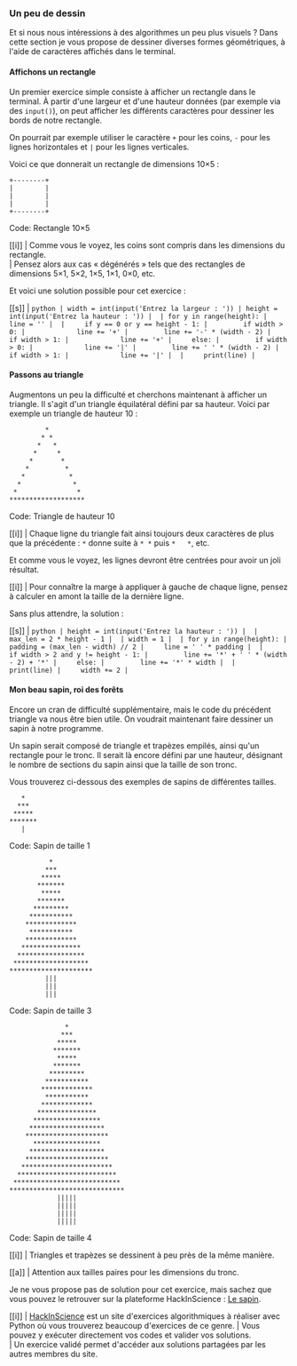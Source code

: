 ### Un peu de dessin

Et si nous nous intéressions à des algorithmes un peu plus visuels ?
Dans cette section je vous propose de dessiner diverses formes géométriques, à l'aide de caractères affichés dans le terminal.

#### Affichons un rectangle

Un premier exercice simple consiste à afficher un rectangle dans le terminal.
À partir d'une largeur et d'une hauteur données (par exemple via des `input()`), on peut afficher les différents caractères pour dessiner les bords de notre rectangle.

On pourrait par exemple utiliser le caractère `+` pour les coins, `-` pour les lignes horizontales et `|` pour les lignes verticales.

Voici ce que donnerait un rectangle de dimensions 10×5 :

```
+--------+
|        |
|        |
|        |
+--------+
```
Code: Rectangle 10×5

[[i]]
| Comme vous le voyez, les coins sont compris dans les dimensions du rectangle.  
| Pensez alors aux cas « dégénérés » tels que des rectangles de dimensions 5×1, 5×2, 1×5, 1×1, 0×0, etc.

Et voici une solution possible pour cet exercice :

[[s]]
| ```python
| width = int(input('Entrez la largeur : '))
| height = int(input('Entrez la hauteur : '))
| 
| for y in range(height):
|     line = ''
| 
|     if y == 0 or y == height - 1:
|         if width > 0:
|             line += '+'
|         line += '-' * (width - 2)
|         if width > 1:
|             line += '+'
|     else:
|         if width > 0:
|             line += '|'
|         line += ' ' * (width - 2)
|         if width > 1:
|             line += '|'
| 
|     print(line)
| ```

#### Passons au triangle

Augmentons un peu la difficulté et cherchons maintenant à afficher un triangle.
Il s'agit d'un triangle équilatéral défini par sa hauteur. Voici par exemple un triangle de hauteur 10 :

```
         *
        * *
       *   *
      *     *
     *       *
    *         *
   *           *
  *             *
 *               *
*******************
```
Code: Triangle de hauteur 10

[[i]]
| Chaque ligne du triangle fait ainsi toujours deux caractères de plus que la précédente : `*` donne suite à `* *` puis `*   *`, etc.

Et comme vous le voyez, les lignes devront être centrées pour avoir un joli résultat.

[[i]]
| Pour connaître la marge à appliquer à gauche de chaque ligne, pensez à calculer en amont la taille de la dernière ligne.

Sans plus attendre, la solution :

[[s]]
| ```python
| height = int(input('Entrez la hauteur : '))
| 
| max_len = 2 * height - 1
| 
| width = 1
| 
| for y in range(height):
|     padding = (max_len - width) // 2
|     line = ' ' * padding
| 
|     if width > 2 and y != height - 1:
|         line += '*' + ' ' * (width - 2) + '*'
|     else:
|         line += '*' * width
| 
|     print(line)
|     width += 2
| ```

#### Mon beau sapin, roi des forêts

Encore un cran de difficulté supplémentaire, mais le code du précédent triangle va nous être bien utile.
On voudrait maintenant faire dessiner un sapin à notre programme.

Un sapin serait composé de triangle et trapèzes empilés, ainsi qu'un rectangle pour le tronc.
Il serait là encore défini par une hauteur, désignant le nombre de sections du sapin ainsi que la taille de son tronc.

Vous trouverez ci-dessous des exemples de sapins de différentes tailles.

```
   *
  ***
 *****
*******
   |
```
Code: Sapin de taille 1

```
          *
         ***
        *****
       *******
        *****
       *******
      *********
     ***********
    *************
     ***********
    *************
   ***************
  *****************
 *******************
*********************
         |||
         |||
         |||
```
Code: Sapin de taille 3

```
              *
             ***
            *****
           *******
            *****
           *******
          *********
         ***********
        *************
         ***********
        *************
       ***************
      *****************
     *******************
    *********************
      *****************
     *******************
    *********************
   ***********************
  *************************
 ***************************
*****************************
            |||||
            |||||
            |||||
            |||||
```
Code: Sapin de taille 4

[[i]]
| Triangles et trapèzes se dessinent à peu près de la même manière.

[[a]]
| Attention aux tailles paires pour les dimensions du tronc.

Je ne vous propose pas de solution pour cet exercice, mais sachez que vous pouvez le retrouver sur la plateforme HackInScience : [Le sapin](https://www.hackinscience.org/exercises/sapin).

[[i]]
| [HackInScience](https://www.hackinscience.org/) est un site d'exercices algorithmiques à réaliser avec Python où vous trouverez beaucoup d'exercices de ce genre.
| Vous pouvez y exécuter directement vos codes et valider vos solutions.  
| Un exercice validé permet d'accéder aux solutions partagées par les autres membres du site.
